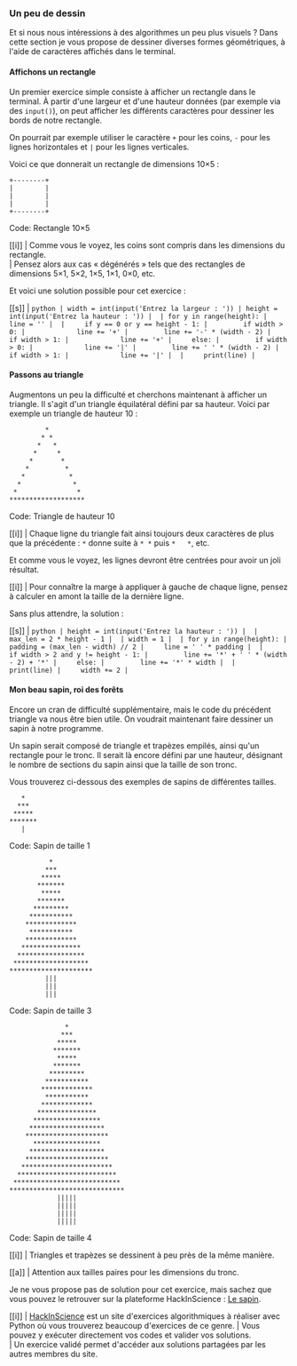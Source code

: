 ### Un peu de dessin

Et si nous nous intéressions à des algorithmes un peu plus visuels ?
Dans cette section je vous propose de dessiner diverses formes géométriques, à l'aide de caractères affichés dans le terminal.

#### Affichons un rectangle

Un premier exercice simple consiste à afficher un rectangle dans le terminal.
À partir d'une largeur et d'une hauteur données (par exemple via des `input()`), on peut afficher les différents caractères pour dessiner les bords de notre rectangle.

On pourrait par exemple utiliser le caractère `+` pour les coins, `-` pour les lignes horizontales et `|` pour les lignes verticales.

Voici ce que donnerait un rectangle de dimensions 10×5 :

```
+--------+
|        |
|        |
|        |
+--------+
```
Code: Rectangle 10×5

[[i]]
| Comme vous le voyez, les coins sont compris dans les dimensions du rectangle.  
| Pensez alors aux cas « dégénérés » tels que des rectangles de dimensions 5×1, 5×2, 1×5, 1×1, 0×0, etc.

Et voici une solution possible pour cet exercice :

[[s]]
| ```python
| width = int(input('Entrez la largeur : '))
| height = int(input('Entrez la hauteur : '))
| 
| for y in range(height):
|     line = ''
| 
|     if y == 0 or y == height - 1:
|         if width > 0:
|             line += '+'
|         line += '-' * (width - 2)
|         if width > 1:
|             line += '+'
|     else:
|         if width > 0:
|             line += '|'
|         line += ' ' * (width - 2)
|         if width > 1:
|             line += '|'
| 
|     print(line)
| ```

#### Passons au triangle

Augmentons un peu la difficulté et cherchons maintenant à afficher un triangle.
Il s'agit d'un triangle équilatéral défini par sa hauteur. Voici par exemple un triangle de hauteur 10 :

```
         *
        * *
       *   *
      *     *
     *       *
    *         *
   *           *
  *             *
 *               *
*******************
```
Code: Triangle de hauteur 10

[[i]]
| Chaque ligne du triangle fait ainsi toujours deux caractères de plus que la précédente : `*` donne suite à `* *` puis `*   *`, etc.

Et comme vous le voyez, les lignes devront être centrées pour avoir un joli résultat.

[[i]]
| Pour connaître la marge à appliquer à gauche de chaque ligne, pensez à calculer en amont la taille de la dernière ligne.

Sans plus attendre, la solution :

[[s]]
| ```python
| height = int(input('Entrez la hauteur : '))
| 
| max_len = 2 * height - 1
| 
| width = 1
| 
| for y in range(height):
|     padding = (max_len - width) // 2
|     line = ' ' * padding
| 
|     if width > 2 and y != height - 1:
|         line += '*' + ' ' * (width - 2) + '*'
|     else:
|         line += '*' * width
| 
|     print(line)
|     width += 2
| ```

#### Mon beau sapin, roi des forêts

Encore un cran de difficulté supplémentaire, mais le code du précédent triangle va nous être bien utile.
On voudrait maintenant faire dessiner un sapin à notre programme.

Un sapin serait composé de triangle et trapèzes empilés, ainsi qu'un rectangle pour le tronc.
Il serait là encore défini par une hauteur, désignant le nombre de sections du sapin ainsi que la taille de son tronc.

Vous trouverez ci-dessous des exemples de sapins de différentes tailles.

```
   *
  ***
 *****
*******
   |
```
Code: Sapin de taille 1

```
          *
         ***
        *****
       *******
        *****
       *******
      *********
     ***********
    *************
     ***********
    *************
   ***************
  *****************
 *******************
*********************
         |||
         |||
         |||
```
Code: Sapin de taille 3

```
              *
             ***
            *****
           *******
            *****
           *******
          *********
         ***********
        *************
         ***********
        *************
       ***************
      *****************
     *******************
    *********************
      *****************
     *******************
    *********************
   ***********************
  *************************
 ***************************
*****************************
            |||||
            |||||
            |||||
            |||||
```
Code: Sapin de taille 4

[[i]]
| Triangles et trapèzes se dessinent à peu près de la même manière.

[[a]]
| Attention aux tailles paires pour les dimensions du tronc.

Je ne vous propose pas de solution pour cet exercice, mais sachez que vous pouvez le retrouver sur la plateforme HackInScience : [Le sapin](https://www.hackinscience.org/exercises/sapin).

[[i]]
| [HackInScience](https://www.hackinscience.org/) est un site d'exercices algorithmiques à réaliser avec Python où vous trouverez beaucoup d'exercices de ce genre.
| Vous pouvez y exécuter directement vos codes et valider vos solutions.  
| Un exercice validé permet d'accéder aux solutions partagées par les autres membres du site.
